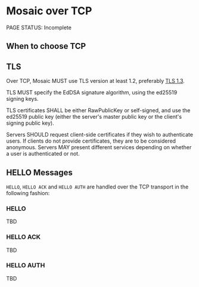# Mosaic over TCP

<status>PAGE STATUS: Incomplete</status>

## When to choose TCP

## TLS

Over TCP, Mosaic MUST use TLS version at least 1.2, preferably
[TLS 1.3](https://datatracker.ietf.org/doc/html/rfc8446).

TLS MUST specify the EdDSA signature algorithm, using the ed25519 signing
keys.

TLS certificates SHALL be either RawPublicKey or self-signed, and use
the ed25519 public key (either the server's master public key or the client's
signing public key).

Servers SHOULD request client-side certificates if they wish to authenticate
users. If clients do not provide certificates, they are to be considered
anonymous. Servers MAY present different services depending on whether a user is
authenticated or not.

## HELLO Messages

`HELLO`, `HELLO ACK` and `HELLO AUTH` are handled over the TCP transport in the following fashion:

### HELLO

TBD

### HELLO ACK

TBD

### HELLO AUTH

TBD
